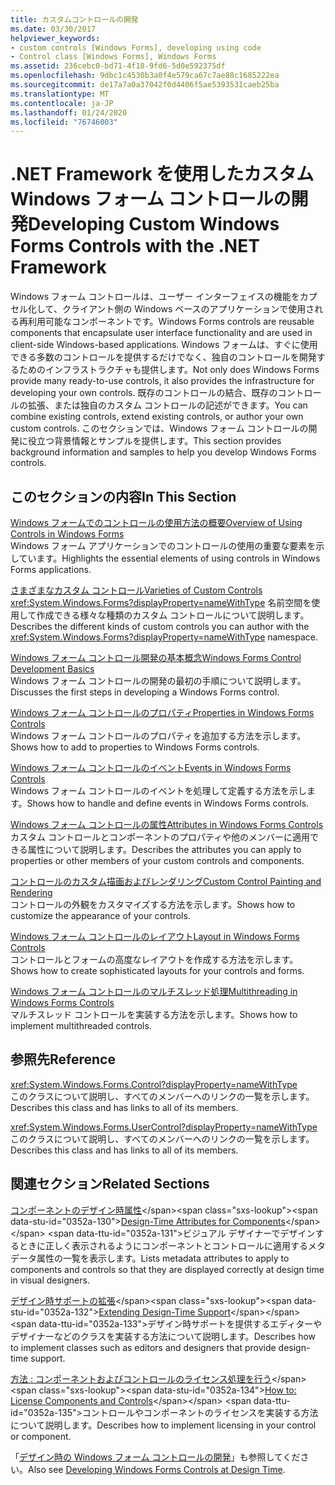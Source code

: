 ```yaml
---
title: カスタムコントロールの開発
ms.date: 03/30/2017
helpviewer_keywords:
- custom controls [Windows Forms], developing using code
- Control class [Windows Forms], Windows Forms
ms.assetid: 236cebc0-bd71-4f18-9fd6-5d0e592375df
ms.openlocfilehash: 9dbc1c4530b3a0f4e579ca67c7ae88c1685222ea
ms.sourcegitcommit: de17a7a0a37042f0d4406f5ae5393531caeb25ba
ms.translationtype: MT
ms.contentlocale: ja-JP
ms.lasthandoff: 01/24/2020
ms.locfileid: "76746003"
---
```

# <a name="developing-custom-windows-forms-controls-with-the-net-framework"></a><span data-ttu-id="0352a-102">.NET Framework を使用したカスタム Windows フォーム コントロールの開発</span><span class="sxs-lookup"><span data-stu-id="0352a-102">Developing Custom Windows Forms Controls with the .NET Framework</span></span>
<span data-ttu-id="0352a-103">Windows フォーム コントロールは、ユーザー インターフェイスの機能をカプセル化して、クライアント側の Windows ベースのアプリケーションで使用される再利用可能なコンポーネントです。</span><span class="sxs-lookup"><span data-stu-id="0352a-103">Windows Forms controls are reusable components that encapsulate user interface functionality and are used in client-side Windows-based applications.</span></span> <span data-ttu-id="0352a-104">Windows フォームは、すぐに使用できる多数のコントロールを提供するだけでなく、独自のコントロールを開発するためのインフラストラクチャも提供します。</span><span class="sxs-lookup"><span data-stu-id="0352a-104">Not only does Windows Forms provide many ready-to-use controls, it also provides the infrastructure for developing your own controls.</span></span> <span data-ttu-id="0352a-105">既存のコントロールの結合、既存のコントロールの拡張、または独自のカスタム コントロールの記述ができます。</span><span class="sxs-lookup"><span data-stu-id="0352a-105">You can combine existing controls, extend existing controls, or author your own custom controls.</span></span> <span data-ttu-id="0352a-106">このセクションでは、Windows フォーム コントロールの開発に役立つ背景情報とサンプルを提供します。</span><span class="sxs-lookup"><span data-stu-id="0352a-106">This section provides background information and samples to help you develop Windows Forms controls.</span></span>  
  
## <a name="in-this-section"></a><span data-ttu-id="0352a-107">このセクションの内容</span><span class="sxs-lookup"><span data-stu-id="0352a-107">In This Section</span></span>  
 [<span data-ttu-id="0352a-108">Windows フォームでのコントロールの使用方法の概要</span><span class="sxs-lookup"><span data-stu-id="0352a-108">Overview of Using Controls in Windows Forms</span></span>](overview-of-using-controls-in-windows-forms.md)  
 <span data-ttu-id="0352a-109">Windows フォーム アプリケーションでのコントロールの使用の重要な要素を示しています。</span><span class="sxs-lookup"><span data-stu-id="0352a-109">Highlights the essential elements of using controls in Windows Forms applications.</span></span>  
  
 [<span data-ttu-id="0352a-110">さまざまなカスタム コントロール</span><span class="sxs-lookup"><span data-stu-id="0352a-110">Varieties of Custom Controls</span></span>](varieties-of-custom-controls.md)  
 <span data-ttu-id="0352a-111"><xref:System.Windows.Forms?displayProperty=nameWithType> 名前空間を使用して作成できる様々な種類のカスタム コントロールについて説明します。</span><span class="sxs-lookup"><span data-stu-id="0352a-111">Describes the different kinds of custom controls you can author with the <xref:System.Windows.Forms?displayProperty=nameWithType> namespace.</span></span>  
  
 [<span data-ttu-id="0352a-112">Windows フォーム コントロール開発の基本概念</span><span class="sxs-lookup"><span data-stu-id="0352a-112">Windows Forms Control Development Basics</span></span>](windows-forms-control-development-basics.md)  
 <span data-ttu-id="0352a-113">Windows フォーム コントロールの開発の最初の手順について説明します。</span><span class="sxs-lookup"><span data-stu-id="0352a-113">Discusses the first steps in developing a Windows Forms control.</span></span>  
  
 [<span data-ttu-id="0352a-114">Windows フォーム コントロールのプロパティ</span><span class="sxs-lookup"><span data-stu-id="0352a-114">Properties in Windows Forms Controls</span></span>](properties-in-windows-forms-controls.md)  
 <span data-ttu-id="0352a-115">Windows フォーム コントロールのプロパティを追加する方法を示します。</span><span class="sxs-lookup"><span data-stu-id="0352a-115">Shows how to add to properties to Windows Forms controls.</span></span>  
  
 [<span data-ttu-id="0352a-116">Windows フォーム コントロールのイベント</span><span class="sxs-lookup"><span data-stu-id="0352a-116">Events in Windows Forms Controls</span></span>](events-in-windows-forms-controls.md)  
 <span data-ttu-id="0352a-117">Windows フォーム コントロールのイベントを処理して定義する方法を示します。</span><span class="sxs-lookup"><span data-stu-id="0352a-117">Shows how to handle and define events in Windows Forms controls.</span></span>  
  
 [<span data-ttu-id="0352a-118">Windows フォーム コントロールの属性</span><span class="sxs-lookup"><span data-stu-id="0352a-118">Attributes in Windows Forms Controls</span></span>](attributes-in-windows-forms-controls.md)  
 <span data-ttu-id="0352a-119">カスタム コントロールとコンポーネントのプロパティや他のメンバーに適用できる属性について説明します。</span><span class="sxs-lookup"><span data-stu-id="0352a-119">Describes the attributes you can apply to properties or other members of your custom controls and components.</span></span>  
  
 [<span data-ttu-id="0352a-120">コントロールのカスタム描画およびレンダリング</span><span class="sxs-lookup"><span data-stu-id="0352a-120">Custom Control Painting and Rendering</span></span>](custom-control-painting-and-rendering.md)  
 <span data-ttu-id="0352a-121">コントロールの外観をカスタマイズする方法を示します。</span><span class="sxs-lookup"><span data-stu-id="0352a-121">Shows how to customize the appearance of your controls.</span></span>  
  
 [<span data-ttu-id="0352a-122">Windows フォーム コントロールのレイアウト</span><span class="sxs-lookup"><span data-stu-id="0352a-122">Layout in Windows Forms Controls</span></span>](layout-in-windows-forms-controls.md)  
 <span data-ttu-id="0352a-123">コントロールとフォームの高度なレイアウトを作成する方法を示します。</span><span class="sxs-lookup"><span data-stu-id="0352a-123">Shows how to create sophisticated layouts for your controls and forms.</span></span>  
  
 [<span data-ttu-id="0352a-124">Windows フォーム コントロールのマルチスレッド処理</span><span class="sxs-lookup"><span data-stu-id="0352a-124">Multithreading in Windows Forms Controls</span></span>](multithreading-in-windows-forms-controls.md)  
 <span data-ttu-id="0352a-125">マルチスレッド コントロールを実装する方法を示します。</span><span class="sxs-lookup"><span data-stu-id="0352a-125">Shows how to implement multithreaded controls.</span></span>  
  
## <a name="reference"></a><span data-ttu-id="0352a-126">参照先</span><span class="sxs-lookup"><span data-stu-id="0352a-126">Reference</span></span>  
 <xref:System.Windows.Forms.Control?displayProperty=nameWithType>  
 <span data-ttu-id="0352a-127">このクラスについて説明し、すべてのメンバーへのリンクの一覧を示します。</span><span class="sxs-lookup"><span data-stu-id="0352a-127">Describes this class and has links to all of its members.</span></span>  
  
 <xref:System.Windows.Forms.UserControl?displayProperty=nameWithType>  
 <span data-ttu-id="0352a-128">このクラスについて説明し、すべてのメンバーへのリンクの一覧を示します。</span><span class="sxs-lookup"><span data-stu-id="0352a-128">Describes this class and has links to all of its members.</span></span>  
  
## <a name="related-sections"></a><span data-ttu-id="0352a-129">関連セクション</span><span class="sxs-lookup"><span data-stu-id="0352a-129">Related Sections</span></span>  
 <span data-ttu-id="0352a-130">[コンポーネントのデザイン時属性](https://docs.microsoft.com/previous-versions/visualstudio/visual-studio-2013/tk67c2t8(v=vs.120))</span><span class="sxs-lookup"><span data-stu-id="0352a-130">[Design-Time Attributes for Components](https://docs.microsoft.com/previous-versions/visualstudio/visual-studio-2013/tk67c2t8(v=vs.120))</span></span>  
 <span data-ttu-id="0352a-131">ビジュアル デザイナーでデザインするときに正しく表示されるようにコンポーネントとコントロールに適用するメタデータ属性の一覧を表示します。</span><span class="sxs-lookup"><span data-stu-id="0352a-131">Lists metadata attributes to apply to components and controls so that they are displayed correctly at design time in visual designers.</span></span>  
  
 <span data-ttu-id="0352a-132">[デザイン時サポートの拡張](https://docs.microsoft.com/previous-versions/visualstudio/visual-studio-2013/37899azc(v=vs.120))</span><span class="sxs-lookup"><span data-stu-id="0352a-132">[Extending Design-Time Support](https://docs.microsoft.com/previous-versions/visualstudio/visual-studio-2013/37899azc(v=vs.120))</span></span>  
 <span data-ttu-id="0352a-133">デザイン時サポートを提供するエディターやデザイナーなどのクラスを実装する方法について説明します。</span><span class="sxs-lookup"><span data-stu-id="0352a-133">Describes how to implement classes such as editors and designers that provide design-time support.</span></span>  
  
 <span data-ttu-id="0352a-134">[方法 : コンポーネントおよびコントロールのライセンス処理を行う](https://docs.microsoft.com/previous-versions/visualstudio/visual-studio-2013/fe8b1eh9(v=vs.120))</span><span class="sxs-lookup"><span data-stu-id="0352a-134">[How to: License Components and Controls](https://docs.microsoft.com/previous-versions/visualstudio/visual-studio-2013/fe8b1eh9(v=vs.120))</span></span>  
 <span data-ttu-id="0352a-135">コントロールやコンポーネントのライセンスを実装する方法について説明します。</span><span class="sxs-lookup"><span data-stu-id="0352a-135">Describes how to implement licensing in your control or component.</span></span>  
  
 <span data-ttu-id="0352a-136">「[デザイン時の Windows フォーム コントロールの開発](developing-windows-forms-controls-at-design-time.md)」も参照してください。</span><span class="sxs-lookup"><span data-stu-id="0352a-136">Also see [Developing Windows Forms Controls at Design Time](developing-windows-forms-controls-at-design-time.md).</span></span>
